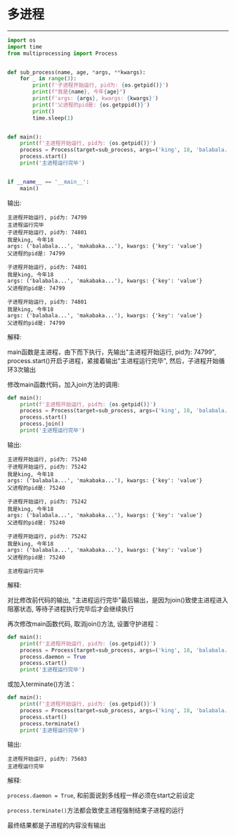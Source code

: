 # 多进程

---

```python
import os
import time
from multiprocessing import Process


def sub_process(name, age, *args, **kwargs):
    for _ in range(3):
        print(f'子进程开始运行, pid为: {os.getpid()}')
        print(f"我是{name}, 今年{age}")
        print(f'args: {args}, kwargs: {kwargs}')
        print(f'父进程的pid是: {os.getppid()}')
        print()
        time.sleep(1)


def main():
    print(f'主进程开始运行, pid为: {os.getpid()}')
    process = Process(target=sub_process, args=('king', 18, 'balabala...', 'makabaka...'), kwargs={'key': 'value'})
    process.start()
    print('主进程运行完毕')


if __name__ == '__main__':
    main()
```

输出:

```
主进程开始运行, pid为: 74799
主进程运行完毕
子进程开始运行, pid为: 74801
我是king, 今年18
args: ('balabala...', 'makabaka...'), kwargs: {'key': 'value'}
父进程的pid是: 74799

子进程开始运行, pid为: 74801
我是king, 今年18
args: ('balabala...', 'makabaka...'), kwargs: {'key': 'value'}
父进程的pid是: 74799

子进程开始运行, pid为: 74801
我是king, 今年18
args: ('balabala...', 'makabaka...'), kwargs: {'key': 'value'}
父进程的pid是: 74799
```

解释:

main函数是主进程，由下而下执行，先输出"主进程开始运行, pid为: 74799", process.start()开启子进程，紧接着输出"主进程运行完毕", 然后，子进程开始循环3次输出

修改main函数代码，加入join方法的调用:

```python
def main():
    print(f'主进程开始运行, pid为: {os.getpid()}')
    process = Process(target=sub_process, args=('king', 18, 'balabala...', 'makabaka...'), kwargs={'key': 'value'})
    process.start()
    process.join()
    print('主进程运行完毕')
```

输出:

```
主进程开始运行, pid为: 75240
子进程开始运行, pid为: 75242
我是king, 今年18
args: ('balabala...', 'makabaka...'), kwargs: {'key': 'value'}
父进程的pid是: 75240

子进程开始运行, pid为: 75242
我是king, 今年18
args: ('balabala...', 'makabaka...'), kwargs: {'key': 'value'}
父进程的pid是: 75240

子进程开始运行, pid为: 75242
我是king, 今年18
args: ('balabala...', 'makabaka...'), kwargs: {'key': 'value'}
父进程的pid是: 75240

主进程运行完毕
```

解释:

对比修改前代码的输出, "主进程运行完毕"最后输出，是因为join()致使主进程进入阻塞状态, 等待子进程执行完毕后才会继续执行

再次修改main函数代码, 取消join()方法, 设置守护进程：

```python
def main():
    print(f'主进程开始运行, pid为: {os.getpid()}')
    process = Process(target=sub_process, args=('king', 18, 'balabala...', 'makabaka...'), kwargs={'key': 'value'})
    process.daemon = True
    process.start()
    print('主进程运行完毕')
```

或加入terminate()方法：

```python
def main():
    print(f'主进程开始运行, pid为: {os.getpid()}')
    process = Process(target=sub_process, args=('king', 18, 'balabala...', 'makabaka...'), kwargs={'key': 'value'})
    process.start()
    process.terminate()
    print('主进程运行完毕')
```

输出:

```
主进程开始运行, pid为: 75683
主进程运行完毕
```

解释:

`process.daemon = True`, 和前面说到多线程一样必须在start之前设定

`process.terminate()`方法都会致使主进程强制结束子进程的运行

最终结果都是子进程的内容没有输出